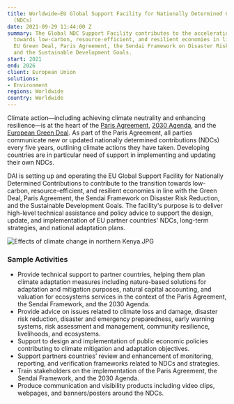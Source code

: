 ```yaml
---
title: Worldwide—EU Global Support Facility for Nationally Determined Contributions
  (NDCs)
date: 2021-09-29 11:44:00 Z
summary: The Global NDC Support Facility contributes to the acceleration of the transition
  towards low-carbon, resource-efficient, and resilient economies in line with the
  EU Green Deal, Paris Agreement, the Sendai Framework on Disaster Risk Reduction,
  and the Sustainable Development Goals.
start: 2021
end: 2026
client: European Union
solutions:
- Environment
regions: Worldwide
country: Worldwide
---
```


Climate action—including achieving climate neutrality and enhancing resilience—is at the heart of the [Paris Agreement](https://unfccc.int/process-and-meetings/the-paris-agreement/the-paris-agreement), [2030 Agenda](https://www.un.org/sustainabledevelopment/climate-action/), and the [European Green Deal](https://ec.europa.eu/info/strategy/priorities-2019-2024/european-green-deal_en). As part of the Paris Agreement, all parties communicate new or updated nationally determined contributions (NDCs) every five years, outlining climate actions they have taken. Developing countries are in particular need of support in implementing and updating their own NDCs.

DAI is setting up and operating the EU Global Support Facility for Nationally Determined Contributions to contribute to the transition towards low-carbon, resource-efficient, and resilient economies in line with the Green Deal, Paris Agreement, the Sendai Framework on Disaster Risk Reduction, and the Sustainable Development Goals. The facility's purpose is to deliver high-level technical assistance and policy advice to support the design, update, and implementation of EU partner countries' NDCs, long-term strategies, and national adaptation plans.

![Effects of climate change in northern Kenya.JPG](/uploads/Effects%20of%20climate%20change%20in%20northern%20Kenya.JPG)

### Sample Activities

* Provide technical support to partner countries, helping them plan climate adaptation measures including nature-based solutions for adaptation and mitigation purposes, natural capital accounting, and valuation for ecosystems services in the context of the Paris Agreement, the Sendai Framework, and the 2030 Agenda.
* Provide advice on issues related to climate loss and damage, disaster risk reduction, disaster and emergency preparedness, early warning systems, risk assessment and management, community resilience, livelihoods, and ecosystems.
* Support to design and implementation of public economic policies contributing to climate mitigation and adaptation objectives. 
* Support partners countries’ review and enhancement of monitoring, reporting, and verification frameworks related to NDCs and strategies.
* Train stakeholders on the implementation of the Paris Agreement, the Sendai Framework, and the 2030 Agenda.
* Produce communication and visibility products including video clips, webpages, and banners/posters around the NDCs.
